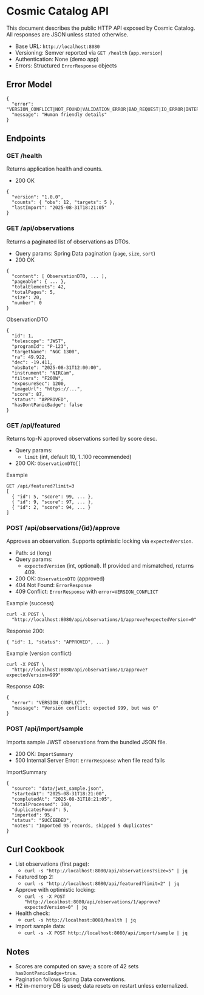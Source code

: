 # Cosmic Catalog API

This document describes the public HTTP API exposed by Cosmic Catalog.
All responses are JSON unless stated otherwise.

- Base URL: `http://localhost:8080`
- Versioning: Semver reported via `GET /health` (`app.version`)
- Authentication: None (demo app)
- Errors: Structured `ErrorResponse` objects

## Error Model

```
{
  "error": "VERSION_CONFLICT|NOT_FOUND|VALIDATION_ERROR|BAD_REQUEST|IO_ERROR|INTERNAL_ERROR",
  "message": "Human friendly details"
}
```

## Endpoints

### GET /health
Returns application health and counts.

- 200 OK
```
{
  "version": "1.0.0",
  "counts": { "obs": 12, "targets": 5 },
  "lastImport": "2025-08-31T18:21:05"
}
```

### GET /api/observations
Returns a paginated list of observations as DTOs.

- Query params: Spring Data pagination (`page`, `size`, `sort`)
- 200 OK
```
{
  "content": [ ObservationDTO, ... ],
  "pageable": { ... },
  "totalElements": 42,
  "totalPages": 5,
  "size": 20,
  "number": 0
}
```

ObservationDTO
```
{
  "id": 1,
  "telescope": "JWST",
  "programId": "P-123",
  "targetName": "NGC 1300",
  "ra": 49.922,
  "dec": -19.411,
  "obsDate": "2025-08-31T12:00:00",
  "instrument": "NIRCam",
  "filters": "F200W",
  "exposureSec": 1200,
  "imageUrl": "https://...",
  "score": 87,
  "status": "APPROVED",
  "hasDontPanicBadge": false
}
```

### GET /api/featured
Returns top-N approved observations sorted by score desc.

- Query params:
  - `limit` (int, default 10, 1..100 recommended)
- 200 OK: `ObservationDTO[]`

Example
```
GET /api/featured?limit=3
[
  { "id": 5, "score": 99, ... },
  { "id": 9, "score": 97, ... },
  { "id": 2, "score": 94, ... }
]
```

### POST /api/observations/{id}/approve
Approves an observation. Supports optimistic locking via `expectedVersion`.

- Path: `id` (long)
- Query params:
  - `expectedVersion` (int, optional). If provided and mismatched, returns 409.
- 200 OK: `ObservationDTO` (approved)
- 404 Not Found: `ErrorResponse`
- 409 Conflict: `ErrorResponse` with `error=VERSION_CONFLICT`

Example (success)
```
curl -X POST \
  "http://localhost:8080/api/observations/1/approve?expectedVersion=0"
```
Response 200:
```
{ "id": 1, "status": "APPROVED", ... }
```

Example (version conflict)
```
curl -X POST \
  "http://localhost:8080/api/observations/1/approve?expectedVersion=999"
```
Response 409:
```
{
  "error": "VERSION_CONFLICT",
  "message": "Version conflict: expected 999, but was 0"
}
```

### POST /api/import/sample
Imports sample JWST observations from the bundled JSON file.

- 200 OK: `ImportSummary`
- 500 Internal Server Error: `ErrorResponse` when file read fails

ImportSummary
```
{
  "source": "data/jwst_sample.json",
  "startedAt": "2025-08-31T18:21:00",
  "completedAt": "2025-08-31T18:21:05",
  "totalProcessed": 100,
  "duplicatesFound": 5,
  "imported": 95,
  "status": "SUCCEEDED",
  "notes": "Imported 95 records, skipped 5 duplicates"
}
```

## Curl Cookbook

- List observations (first page):
  - `curl -s "http://localhost:8080/api/observations?size=5" | jq` 
- Featured top 2:
  - `curl -s "http://localhost:8080/api/featured?limit=2" | jq`
- Approve with optimistic locking:
  - `curl -s -X POST "http://localhost:8080/api/observations/1/approve?expectedVersion=0" | jq`
- Health check:
  - `curl -s http://localhost:8080/health | jq`
- Import sample data:
  - `curl -s -X POST http://localhost:8080/api/import/sample | jq`

## Notes

- Scores are computed on save; a score of 42 sets `hasDontPanicBadge=true`.
- Pagination follows Spring Data conventions.
- H2 in-memory DB is used; data resets on restart unless externalized.
